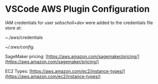 # VSCode AWS Plugin Configuration

IAM credentials for user *sebscholl+dev* were added to the credentials file store at: 

~./aws/credentials

*~/.aws/config*. 

SageMaker pricing: [https://aws.amazon.com/sagemaker/pricing/](https://aws.amazon.com/sagemaker/pricing/)

EC2 Types:  [https://aws.amazon.com/ec2/instance-types/](https://aws.amazon.com/ec2/instance-types/)